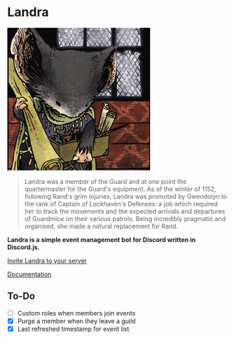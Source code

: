 # Landra
![](docs/media/landra.png)

> Landra was a member of the Guard and at one point the quartermaster for the Guard's equipment. As of the winter of 1152, following Rand's grim injuries, Landra was promoted by Gwendolyn to the rank of Captain of Lockhaven's Defenses: a job which required her to track the movements and the expected arrivals and departures of Guardmice on their various patrols. Being incredibly pragmatic and organised, she made a natural replacement for Rand.

**Landra is a simple event management bot for Discord written in Discord.js.**

[Invite Landra to your server](https://discord.com/api/oauth2/authorize?client_id=881679533181390919&permissions=133184&scope=bot%20applications.commands)

[Documentation](http://landra.mage.black)

## To-Do
- [ ] Custom roles when members join events
- [x] Purge a member when they leave a guild
- [x] Last refreshed timestamp for event list
